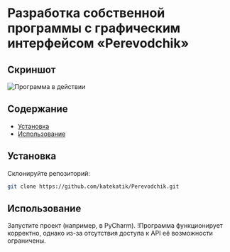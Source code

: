# Разработка собственной программы с графическим интерфейсом «Perevodchik»

## Скриншот
![Программа в действии](main/screenshot.png)

## Содержание

- [Установка](#установка)
- [Использование](#использование)

## Установка

Склонируйте репозиторий:
```sh
git clone https://github.com/katekatik/Perevodchik.git
```    

## Использование

Запустите проект (например, в PyCharm). 
!Программа функционирует корректно, однако из-за отсутствия доступа к API её возможности ограничены. 
    
    
